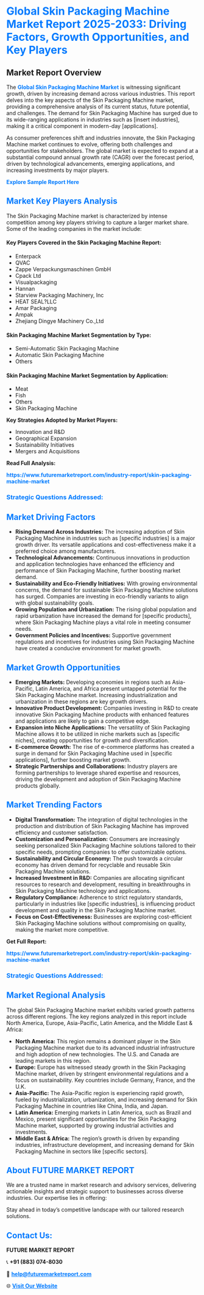 <h1 style="color: #007BFF;">Global Skin Packaging Machine Market Report 2025-2033: Driving Factors, Growth Opportunities, and Key Players</h1>

<section id="overview">
<h2>Market Report Overview</h2>
<p>The <a href="https://www.futuremarketreport.com/industry-report/skin-packaging-machine-market" style="color: #007BFF; text-decoration: none;"><strong>Global Skin Packaging Machine Market</strong></a> is witnessing significant growth, driven by increasing demand across various industries. This report delves into the key aspects of the Skin Packaging Machine market, providing a comprehensive analysis of its current status, future potential, and challenges. The demand for Skin Packaging Machine has surged due to its wide-ranging applications in industries such as [insert industries], making it a critical component in modern-day [applications].</p>
<p>As consumer preferences shift and industries innovate, the Skin Packaging Machine market continues to evolve, offering both challenges and opportunities for stakeholders. The global market is expected to expand at a substantial compound annual growth rate (CAGR) over the forecast period, driven by technological advancements, emerging applications, and increasing investments by major players.</p>
</section>

<section id="overview">
<p><a href="https://www.futuremarketreport.com/request-sample/reportId=119785" style="color: #007BFF; text-decoration: none;"><strong>Explore Sample Report Here</strong></a></p>
</section>

<section id="key-players">
<h2 style="color: #007BFF;">Market Key Players Analysis</h2>
<p>The Skin Packaging Machine market is characterized by intense competition among key players striving to capture a larger market share. Some of the leading companies in the market include:</p>
<h4>Key Players Covered in the Skin Packaging Machine Report:</h4>
<ul><li>Enterpack</li><li>QVAC</li><li>Zappe Verpackungsmaschinen GmbH</li><li>Cpack Ltd</li><li>Visualpackaging</li><li>Hannan</li><li>Starview Packaging Machinery, Inc</li><li>HEAT SEAL?LLC</li><li>Amar Packaging</li><li>Ampak</li><li>Zhejiang Dingye Machinery Co.,Ltd</li></ul>
<h4>Skin Packaging Machine Market Segmentation by Type:</h4>
<ul><li>Semi-Automatic Skin Packaging Machine</li><li>Automatic Skin Packaging Machine</li><li>Others</li></ul>

<h4>Skin Packaging Machine Market Segmentation by Application:</h4>
<ul><li>Meat</li><li>Fish</li><li>Others</li><li>Skin Packaging Machine</li></ul>
<p><strong>Key Strategies Adopted by Market Players:</strong></p>
<ul>
<li>Innovation and R&D</li>
<li>Geographical Expansion</li>
<li>Sustainability Initiatives</li>
<li>Mergers and Acquisitions</li>
</ul>
</section>

<section>
<p><strong>Read Full Analysis: </strong></p><a href="https://www.futuremarketreport.com/industry-report/skin-packaging-machine-market" style="color: #007BFF; text-decoration: none;"><strong>https://www.futuremarketreport.com/industry-report/skin-packaging-machine-market</strong></a>
<h3 style="color: #007BFF;">Strategic Questions Addressed:</h3>
</section>

<section id="driving-factors">
<h2 style="color: #007BFF;">Market Driving Factors</h2>
<ul>
<li><strong>Rising Demand Across Industries:</strong> The increasing adoption of Skin Packaging Machine in industries such as [specific industries] is a major growth driver. Its versatile applications and cost-effectiveness make it a preferred choice among manufacturers.</li>
<li><strong>Technological Advancements:</strong> Continuous innovations in production and application technologies have enhanced the efficiency and performance of Skin Packaging Machine, further boosting market demand.</li>
<li><strong>Sustainability and Eco-Friendly Initiatives:</strong> With growing environmental concerns, the demand for sustainable Skin Packaging Machine solutions has surged. Companies are investing in eco-friendly variants to align with global sustainability goals.</li>
<li><strong>Growing Population and Urbanization:</strong> The rising global population and rapid urbanization have increased the demand for [specific products], where Skin Packaging Machine plays a vital role in meeting consumer needs.</li>
<li><strong>Government Policies and Incentives:</strong> Supportive government regulations and incentives for industries using Skin Packaging Machine have created a conducive environment for market growth.</li>
</ul>
</section>

<section id="growth-opportunities">
<h2 style="color: #007BFF;">Market Growth Opportunities</h2>
<ul>
<li><strong>Emerging Markets:</strong> Developing economies in regions such as Asia-Pacific, Latin America, and Africa present untapped potential for the Skin Packaging Machine market. Increasing industrialization and urbanization in these regions are key growth drivers.</li>
<li><strong>Innovative Product Development:</strong> Companies investing in R&D to create innovative Skin Packaging Machine products with enhanced features and applications are likely to gain a competitive edge.</li>
<li><strong>Expansion into Niche Applications:</strong> The versatility of Skin Packaging Machine allows it to be utilized in niche markets such as [specific niches], creating opportunities for growth and diversification.</li>
<li><strong>E-commerce Growth:</strong> The rise of e-commerce platforms has created a surge in demand for Skin Packaging Machine used in [specific applications], further boosting market growth.</li>
<li><strong>Strategic Partnerships and Collaborations:</strong> Industry players are forming partnerships to leverage shared expertise and resources, driving the development and adoption of Skin Packaging Machine products globally.</li>
</ul>
</section>

<section id="trending-factors">
<h2 style="color: #007BFF;">Market Trending Factors</h2>
<ul>
<li><strong>Digital Transformation:</strong> The integration of digital technologies in the production and distribution of Skin Packaging Machine has improved efficiency and customer satisfaction.</li>
<li><strong>Customization and Personalization:</strong> Consumers are increasingly seeking personalized Skin Packaging Machine solutions tailored to their specific needs, prompting companies to offer customizable options.</li>
<li><strong>Sustainability and Circular Economy:</strong> The push towards a circular economy has driven demand for recyclable and reusable Skin Packaging Machine solutions.</li>
<li><strong>Increased Investment in R&D:</strong> Companies are allocating significant resources to research and development, resulting in breakthroughs in Skin Packaging Machine technology and applications.</li>
<li><strong>Regulatory Compliance:</strong> Adherence to strict regulatory standards, particularly in industries like [specific industries], is influencing product development and quality in the Skin Packaging Machine market.</li>
<li><strong>Focus on Cost-Effectiveness:</strong> Businesses are exploring cost-efficient Skin Packaging Machine solutions without compromising on quality, making the market more competitive.</li>
</ul>
</section>

<section>
<p><strong>Get Full Report: </strong></p><a href="https://www.futuremarketreport.com/industry-report/skin-packaging-machine-market" style="color: #007BFF; text-decoration: none;"><strong>https://www.futuremarketreport.com/industry-report/skin-packaging-machine-market</strong></a>
<h3 style="color: #007BFF;">Strategic Questions Addressed:</h3>
</section>


<section id="regional-analysis">
<h2 style="color: #007BFF;">Market Regional Analysis</h2>
<p>The global Skin Packaging Machine market exhibits varied growth patterns across different regions. The key regions analyzed in this report include North America, Europe, Asia-Pacific, Latin America, and the Middle East & Africa:</p>
<ul>
<li><strong>North America:</strong> This region remains a dominant player in the Skin Packaging Machine market due to its advanced industrial infrastructure and high adoption of new technologies. The U.S. and Canada are leading markets in this region.</li>
<li><strong>Europe:</strong> Europe has witnessed steady growth in the Skin Packaging Machine market, driven by stringent environmental regulations and a focus on sustainability. Key countries include Germany, France, and the U.K.</li>
<li><strong>Asia-Pacific:</strong> The Asia-Pacific region is experiencing rapid growth, fueled by industrialization, urbanization, and increasing demand for Skin Packaging Machine in countries like China, India, and Japan.</li>
<li><strong>Latin America:</strong> Emerging markets in Latin America, such as Brazil and Mexico, present significant opportunities for the Skin Packaging Machine market, supported by growing industrial activities and investments.</li>
<li><strong>Middle East & Africa:</strong> The region’s growth is driven by expanding industries, infrastructure development, and increasing demand for Skin Packaging Machine in sectors like [specific sectors].</li>
</ul>
</section>

<footer>
<h2 style="color: #007BFF;">About FUTURE MARKET REPORT</h2>
<p>We are a trusted name in market research and advisory services, delivering actionable insights and strategic support to businesses across diverse industries. Our expertise lies in offering:</p>

<p>Stay ahead in today’s competitive landscape with our tailored research solutions.</p>

<h2 style="color: #007BFF;">Contact Us:</h2>
<p><strong>FUTURE MARKET REPORT</strong></p>
<p>📞 <strong>+91 (883) 074-8030</strong></p>
<p>📧 <strong><a href="mailto:help@futuremarketreport.com" style="color: #007BFF;">help@futuremarketreport.com</a></strong></p>
<p>🌐 <strong><a href="https://www.futuremarketreport.com/" style="color: #007BFF;">Visit Our Website</a></strong></p>
</footer>